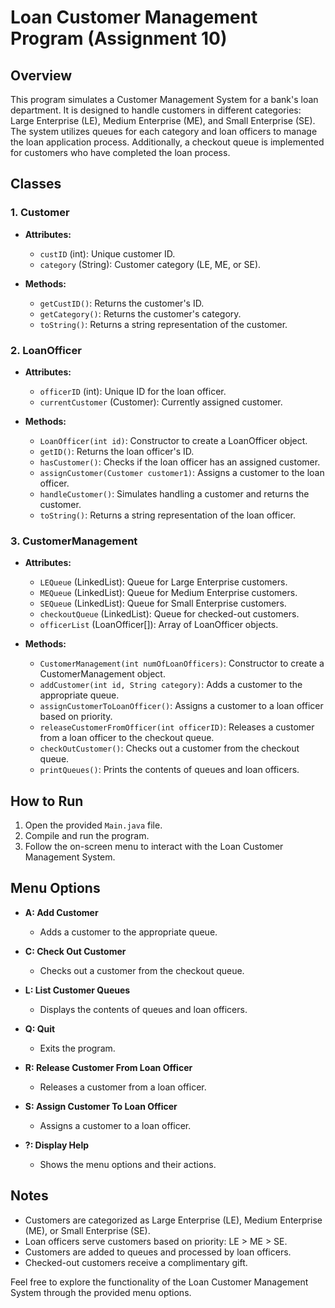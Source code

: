 # Loan Customer Management Program (Assignment 10)

## Overview

This program simulates a Customer Management System for a bank's loan department. It is designed to handle customers in different categories: Large Enterprise (LE), Medium Enterprise (ME), and Small Enterprise (SE). The system utilizes queues for each category and loan officers to manage the loan application process. Additionally, a checkout queue is implemented for customers who have completed the loan process.

## Classes

### 1. Customer

- **Attributes:**
  - `custID` (int): Unique customer ID.
  - `category` (String): Customer category (LE, ME, or SE).

- **Methods:**
  - `getCustID()`: Returns the customer's ID.
  - `getCategory()`: Returns the customer's category.
  - `toString()`: Returns a string representation of the customer.

### 2. LoanOfficer

- **Attributes:**
  - `officerID` (int): Unique ID for the loan officer.
  - `currentCustomer` (Customer): Currently assigned customer.

- **Methods:**
  - `LoanOfficer(int id)`: Constructor to create a LoanOfficer object.
  - `getID()`: Returns the loan officer's ID.
  - `hasCustomer()`: Checks if the loan officer has an assigned customer.
  - `assignCustomer(Customer customer1)`: Assigns a customer to the loan officer.
  - `handleCustomer()`: Simulates handling a customer and returns the customer.
  - `toString()`: Returns a string representation of the loan officer.

### 3. CustomerManagement

- **Attributes:**
  - `LEQueue` (LinkedList<Customer>): Queue for Large Enterprise customers.
  - `MEQueue` (LinkedList<Customer>): Queue for Medium Enterprise customers.
  - `SEQueue` (LinkedList<Customer>): Queue for Small Enterprise customers.
  - `checkoutQueue` (LinkedList<Customer>): Queue for checked-out customers.
  - `officerList` (LoanOfficer[]): Array of LoanOfficer objects.

- **Methods:**
  - `CustomerManagement(int numOfLoanOfficers)`: Constructor to create a CustomerManagement object.
  - `addCustomer(int id, String category)`: Adds a customer to the appropriate queue.
  - `assignCustomerToLoanOfficer()`: Assigns a customer to a loan officer based on priority.
  - `releaseCustomerFromOfficer(int officerID)`: Releases a customer from a loan officer to the checkout queue.
  - `checkOutCustomer()`: Checks out a customer from the checkout queue.
  - `printQueues()`: Prints the contents of queues and loan officers.

## How to Run

1. Open the provided `Main.java` file.
2. Compile and run the program.
3. Follow the on-screen menu to interact with the Loan Customer Management System.

## Menu Options

- **A: Add Customer**
  - Adds a customer to the appropriate queue.

- **C: Check Out Customer**
  - Checks out a customer from the checkout queue.

- **L: List Customer Queues**
  - Displays the contents of queues and loan officers.

- **Q: Quit**
  - Exits the program.

- **R: Release Customer From Loan Officer**
  - Releases a customer from a loan officer.

- **S: Assign Customer To Loan Officer**
  - Assigns a customer to a loan officer.

- **?: Display Help**
  - Shows the menu options and their actions.

## Notes

- Customers are categorized as Large Enterprise (LE), Medium Enterprise (ME), or Small Enterprise (SE).
- Loan officers serve customers based on priority: LE > ME > SE.
- Customers are added to queues and processed by loan officers.
- Checked-out customers receive a complimentary gift.

Feel free to explore the functionality of the Loan Customer Management System through the provided menu options.
